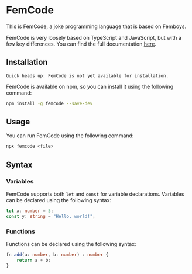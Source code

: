 # FemCode

This is FemCode, a joke programming language that is based on Femboys.

FemCode is very loosely based on TypeScript and JavaScript, but with a few key differences. You can find the full documentation [here](https://github.com/colack/femcode/blob/main/docs/README.md).

## Installation

`Quick heads up: FemCode is not yet available for installation.`

FemCode is available on npm, so you can install it using the following command:

```bash
npm install -g femcode --save-dev
```

## Usage

You can run FemCode using the following command:

```bash
npx femcode <file>
```

## Syntax

### Variables

FemCode supports both `let` and `const` for variable declarations. Variables can be declared using the following syntax:

```typescript
let x: number = 5;
const y: string = "Hello, world!";
```

### Functions

Functions can be declared using the following syntax:

```typescript
fn add(a: number, b: number) : number {
    return a + b;
}
```
